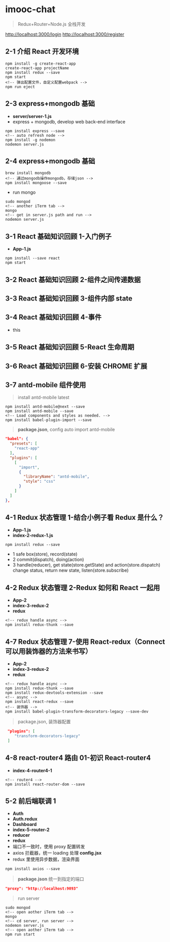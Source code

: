 # imooc-chat

> Redux+Router+Node.js 全栈开发

<http://localhost:3000/login>
<http://localhost:3000/register>

## 2-1 介绍 React 开发环境

```console
npm install -g create-react-app
create-react-app projectName
npm install redux --save
npm start
<!-- 弹出配置文件，自定义配置webpack -->
npm run eject
```

## 2-3 express+mongodb 基础

- **server/server-1.js**
- express + mongodb, develop web back-end interface

```console
npm install express --save
<!-- auto refresh node -->
npm install -g nodemon
nodemon server.js
```

## 2-4 express+mongodb 基础

```console
brew install mongodb
<!-- 通过mongodb操作mongodb，存储json -->
npm install mongoose --save
```

- run mongo

```node
sudo mongod
<!-- another iTerm tab -->
mongo
<!-- get in server.js path and run -->
nodemon server.js
```

## 3-1 React 基础知识回顾 1-入门例子

- **App-1.js**

```node
npm install --save react
npm start
```

## 3-2 React 基础知识回顾 2-组件之间传递数据

## 3-3 React 基础知识回顾 3-组件内部 state

## 3-4 React 基础知识回顾 4-事件

- this

## 3-5 React 基础知识回顾 5-React 生命周期

## 3-6 React 基础知识回顾 6-安装 CHROME 扩展

## 3-7 antd-mobile 组件使用

> install antd-mobile latest

```node
npm install antd-mobile@next --save
npm install antd-mobile --save
<!-- Load components and styles as needed. -->
npm install babel-plugin-import --save
```

> **package.json**, config auto import antd-mobile

```json
"babel": {
  "presets": [
    "react-app"
  ],
  "plugins": [
    [
      "import",
      {
        "libraryName": "antd-mobile",
        "style": "css"
      }
    ]
  ]
},
```

## 4-1 Redux 状态管理 1-结合小例子看 Redux 是什么？

- **App-1.js**
- **index-2-redux-1.js**

```node
npm install redux --save
```

- 1 safe box(store), record(state)
- 2 commit(dispatch), doing(action)
- 3 handle(reducer), get state(store.getState) and action(store.dispatch) change status, return new state, listen(store.subscribe)

## 4-2 Redux 状态管理 2-Redux 如何和 React 一起用

- **App-2**
- **index-3-redux-2**
- **redux**

```node
<!-- redux handle async -->
npm install redux-thunk --save
```

## 4-7 Redux 状态管理 7-使用 React-redux（Connect 可以用装饰器的方法来书写）

- **App-2**
- **index-3-redux-2**
- **redux**

```node
<!-- redux handle async -->
npm install redux-thunk --save
npm install redux-devtools-extension --save
<!-- async -->
npm install react-redux --save
<!-- 装饰器 -->
npm install babel-plugin-transform-decorators-legacy --save-dev
```

> package.json, 装饰器配置

```json
 "plugins": [
    "transform-decorators-legacy"
 ]
```

## 4-8 react-router4 路由 01-初识 React-router4

- **index-4-router4-1**

```node
<!-- router4 -->
npm install react-router-dom --save
```

## 5-2 前后端联调 1

- **Auth**
- **Auth.redux**
- **Dashboard**
- **index-5-router-2**
- **reducer**
- **redux**
- 端口不一致时，使用 proxy 配置转发
- axios 拦截器，统一 loading 处理 **config.jsx**
- redux 里使用异步数据，渲染界面

```node
npm install axios --save
```

> **package.json** 统一到指定的端口

```json
"proxy": "http://localhost:9093"
```

> run server

```node
sudo mongod
<!-- open aother iTerm tab -->
mongo
<!-- cd server, run server -->
nodemon server.js
<!-- open aother iTerm tab -->
npm run start
```
